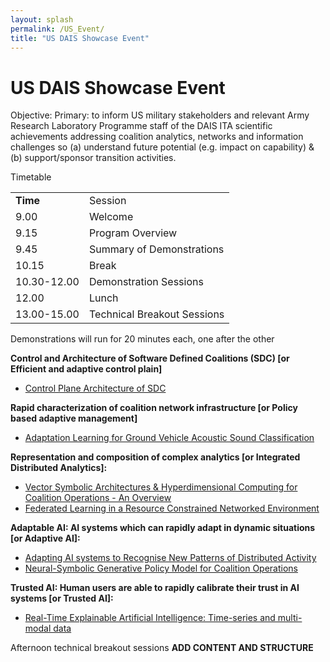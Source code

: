 ```yaml
---
layout: splash
permalink: /US_Event/
title: "US DAIS Showcase Event"
---
```


# US DAIS Showcase Event

Objective:
Primary:  to inform US military stakeholders and relevant Army Research Laboratory Programme staff of the DAIS ITA scientific achievements addressing coalition analytics, networks and information challenges so (a) understand future potential (e.g. impact on capability) & (b) support/sponsor transition activities. 

Timetable

<table>
  <tbody>
    <tr>
      <td><b>Time</b></td>
      <td>Session</td>
    </tr>
    <tr>
      <td>9.00</td>
      <td>Welcome</td>
    </tr>
    <tr>
      <td>9.15</td>
      <td>Program Overview</td>
    </tr>
    <tr>
      <td>9.45</td>
      <td>Summary of Demonstrations</td>
    </tr>
    <tr>
      <td>10.15</td>
      <td>Break</td>
    </tr>
    <tr>
      <td>10.30-12.00</td>
      <td>Demonstration Sessions</td>
    </tr>
    <tr>
      <td>12.00</td>
      <td>Lunch</td>
    </tr>
    <tr>
      <td>13.00-15.00</td>
      <td>Technical Breakout Sessions</td>
    </tr>
  </tbody>
</table>

Demonstrations will run for 20 minutes each, one after the other 

**Control and Architecture of Software Defined Coalitions (SDC) [or Efficient and adaptive control plain]**
* [Control Plane Architecture of SDC](/2a08/)

**Rapid characterization of coalition network infrastructure [or Policy based adaptive management]** 
*	[Adaptation Learning for Ground Vehicle Acoustic Sound Classification](/2c01/)

**Representation and composition of complex analytics [or Integrated Distributed Analytics]:**
* [Vector Symbolic Architectures & Hyperdimensional Computing for Coalition Operations - An Overview](/1a11/)
* [Federated Learning in a Resource Constrained Networked Environment](/1a08/)

**Adaptable AI: AI systems which can rapidly adapt in dynamic situations [or Adaptive AI]:**
* [Adapting AI systems to Recognise New Patterns of Distributed Activity](/1c16/)
* [Neural-Symbolic Generative Policy Model for Coalition Operations](/1c02/)

**Trusted AI: Human users are able to rapidly calibrate their trust in AI systems [or Trusted AI]:**
* [Real-Time Explainable Artificial Intelligence: Time-series and multi-modal data](/1d01/)

Afternoon technical breakout sessions **ADD CONTENT AND STRUCTURE**
 



